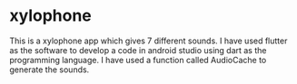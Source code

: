 # xylophone
This is a xylophone app which gives 7 different sounds.
I have used flutter as the software to develop a code in android studio 
using dart as the programming language.
I have used a function called AudioCache to generate the sounds.
